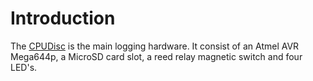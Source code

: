 # Introduction #

The [CPUDisc](CPUDisc.md) is the main logging hardware.  It consist of an Atmel AVR Mega644p, a MicroSD card slot, a reed relay magnetic switch and four LED's.